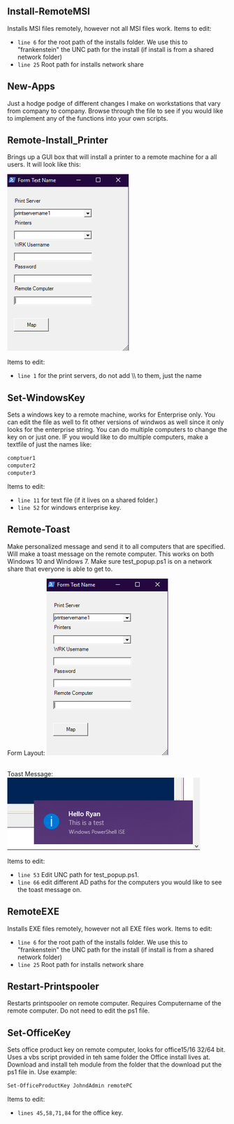 ## Install-RemoteMSI
Installs MSI files remotely, however not all MSI files work. Items to edit: 
* `line 6` for the root path of the installs folder. We use this to "frankenstein" the UNC path for the install (if install is from a 
shared network folder)
* `line 25` Root path for installs network share

## New-Apps
Just a hodge podge of different changes I make on workstations that vary from company to company. Browse through the file to see if you would like to implement any 
of the functions into your own scripts. 

## Remote-Install_Printer

Brings up a GUI box that will install a printer to a remote machine for a all users. It will look like this: 

![remote printer][logo]

[logo]: https://github.com/RyanDeleurme/PowerShell_Toolbelt/blob/master/images/form.png "Form"

Items to edit: 
* `line 1` for the print servers, do not add \\\ to them, just the name

## Set-WindowsKey

Sets a windows key to a remote machine, works for Enterprise only. You can edit the file as well to fit other versions of windwos as well since it only looks for the enterprise string. You can do multiple computers to change the key on or just one. IF you would like to do multiple computers, make a textfile of just the names like: 

```txt
comptuer1
computer2
computer3
```
Items to edit: 

* `line 11` for text file (if it lives on a shared folder.)
* `line 52` for windows enterprise key.

## Remote-Toast

Make personalized message and send it to all computers that are specified. Will make a toast message on the remote computer. This works on both Windows 10 and Windows 7. Make sure test_popup.ps1 is on a network share that everyone is able to get to. 

Form Layout: 
![layout][logo]

[logo]: https://github.com/RyanDeleurme/PowerShell_Toolbelt/blob/master/images/toast_form.PNG  "Toast Form"
<br/>
Toast Message: 
![toast][logo2]

[logo2]: https://github.com/RyanDeleurme/PowerShell_Toolbelt/blob/master/images/toast_msg.PNG

Items to edit: 
* `line 53` Edit UNC path for test_popup.ps1.
* `line 66` edit different AD paths for the computers you would like to see the toast message on.

## RemoteEXE

Installs EXE files remotely, however not all EXE files work. Items to edit: 
* `line 6` for the root path of the installs folder. We use this to "frankenstein" the UNC path for the install (if install is from a 
shared network folder)
* `line 25` Root path for installs network share

## Restart-Printspooler

Restarts printspooler on remote computer. Requires Computername of the remote computer. Do not need to edit the ps1 file. 

## Set-OfficeKey

Sets office product key on remote computer, looks for office15/16 32/64 bit. Uses a vbs script provided in teh same folder the Office install lives at. Download and install teh module from the folder that the download put the ps1 file in. Use example: 

```Powershell
Set-OfficeProductKey JohndAdmin remotePC
```
Items to edit: 
* `lines 45,58,71,84` for the office key. 
